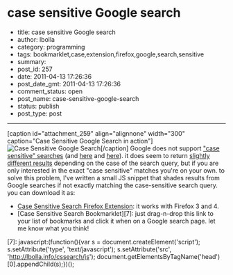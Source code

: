 # case sensitive Google search

- title: case sensitive Google search
- author: lbolla
- category: programming
- tags: bookmarklet,case,extension,firefox,google,search,sensitive
- summary: 
- post_id: 257
- date: 2011-04-13 17:26:36
- post_date_gmt: 2011-04-13 17:26:36
- comment_status: open
- post_name: case-sensitive-google-search
- status: publish
- post_type: post

----------------

[caption id="attachment_259" align="alignnone" width="300" caption="Case Sensitive Google Search in action"]![Case Sensitive Google Search][1][/caption] Google does not support ["case sensitive" searches][2] (and [here][3] and [here][4]). it does seem to return [slightly different results][5] depending on the case of the search query, but if you are only interested in the exact "case sensitive" matches you're on your own. to solve this problem, I've written a small JS snippet that shades results from Google searches if not exactly matching the case-sensitive search query. you can download it as: 

  * [Case Sensitive Search Firefox Extension][6]: it works with Firefox 3 and 4.
  * [Case Sensitive Search Bookmarklet][7]: just drag-n-drop this link to your list of bookmarks and click it when on a Google search page.
let me know what you think!

   [1]: http://lbolla.info/blog/wp-content/uploads/2011/04/Screen-shot-2011-04-13-at-15.27.29-300x252.png (Case Sensitive Google Search)
   [2]: http://www.google.com/support/websearch/bin/answer.py?hl=en&answer=134479
   [3]: http://www.google.com/support/forum/p/Web+Search/thread?tid=282a99b488daa33f&hl=en
   [4]: http://www.google.com/support/forum/p/Web%20Search/thread?tid=654360f674f696e7&hl=en
   [5]: http://www.labnol.org/internet/search/case-sensitive-google-search/6279/
   [6]: https://github.com/lbolla/junk/raw/master/cssearch/bin/cssearch.xpi
   [7]: javascript:(function(){var s = document.createElement('script'); s.setAttribute('type', 'text/javascript'); s.setAttribute('src', 'http://lbolla.info/cssearch/js'); document.getElementsByTagName('head')[0].appendChild(s);})();